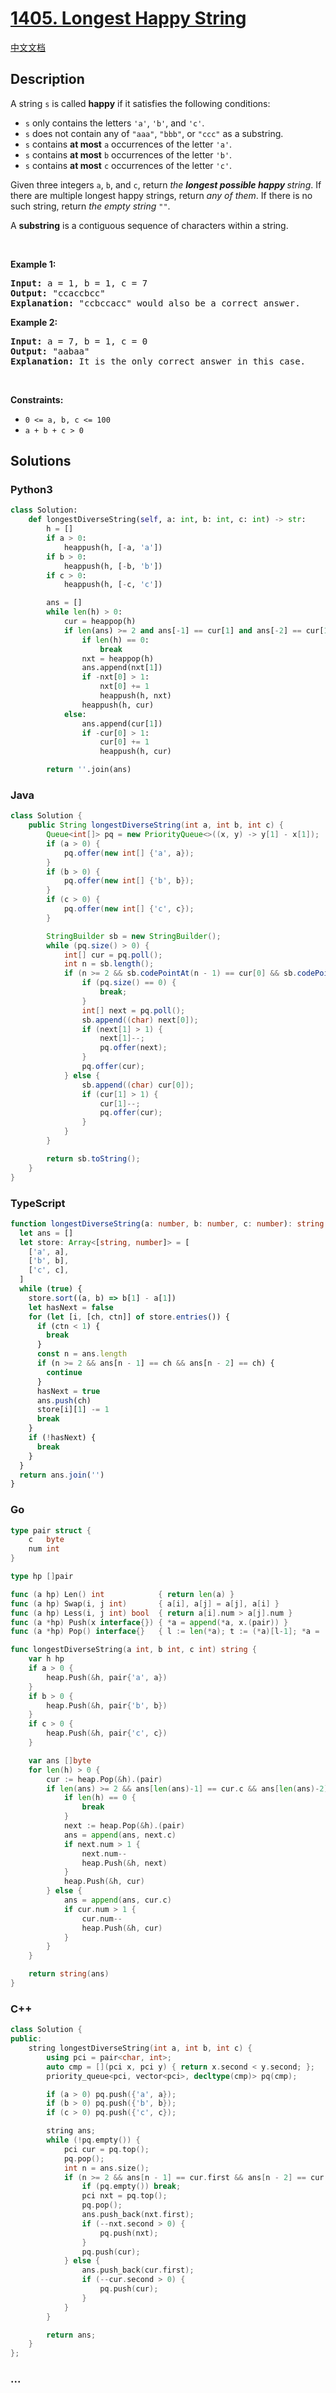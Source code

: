 # [1405. Longest Happy String](https://leetcode.com/problems/longest-happy-string)

[中文文档](/solution/1400-1499/1405.Longest%20Happy%20String/README.md)

## Description

<p>A string <code>s</code> is called <strong>happy</strong> if it satisfies the following conditions:</p>

<ul>
	<li><code>s</code> only contains the letters <code>&#39;a&#39;</code>, <code>&#39;b&#39;</code>, and <code>&#39;c&#39;</code>.</li>
	<li><code>s</code> does not contain any of <code>&quot;aaa&quot;</code>, <code>&quot;bbb&quot;</code>, or <code>&quot;ccc&quot;</code> as a substring.</li>
	<li><code>s</code> contains <strong>at most</strong> <code>a</code> occurrences of the letter <code>&#39;a&#39;</code>.</li>
	<li><code>s</code> contains <strong>at most</strong> <code>b</code> occurrences of the letter <code>&#39;b&#39;</code>.</li>
	<li><code>s</code> contains <strong>at most</strong> <code>c</code> occurrences of the letter <code>&#39;c&#39;</code>.</li>
</ul>

<p>Given three integers <code>a</code>, <code>b</code>, and <code>c</code>, return <em>the <strong>longest possible happy </strong>string</em>. If there are multiple longest happy strings, return <em>any of them</em>. If there is no such string, return <em>the empty string </em><code>&quot;&quot;</code>.</p>

<p>A <strong>substring</strong> is a contiguous sequence of characters within a string.</p>

<p>&nbsp;</p>
<p><strong class="example">Example 1:</strong></p>

<pre>
<strong>Input:</strong> a = 1, b = 1, c = 7
<strong>Output:</strong> &quot;ccaccbcc&quot;
<strong>Explanation:</strong> &quot;ccbccacc&quot; would also be a correct answer.
</pre>

<p><strong class="example">Example 2:</strong></p>

<pre>
<strong>Input:</strong> a = 7, b = 1, c = 0
<strong>Output:</strong> &quot;aabaa&quot;
<strong>Explanation:</strong> It is the only correct answer in this case.
</pre>

<p>&nbsp;</p>
<p><strong>Constraints:</strong></p>

<ul>
	<li><code>0 &lt;= a, b, c &lt;= 100</code></li>
	<li><code>a + b + c &gt; 0</code></li>
</ul>

## Solutions

<!-- tabs:start -->

### **Python3**

```python
class Solution:
    def longestDiverseString(self, a: int, b: int, c: int) -> str:
        h = []
        if a > 0:
            heappush(h, [-a, 'a'])
        if b > 0:
            heappush(h, [-b, 'b'])
        if c > 0:
            heappush(h, [-c, 'c'])

        ans = []
        while len(h) > 0:
            cur = heappop(h)
            if len(ans) >= 2 and ans[-1] == cur[1] and ans[-2] == cur[1]:
                if len(h) == 0:
                    break
                nxt = heappop(h)
                ans.append(nxt[1])
                if -nxt[0] > 1:
                    nxt[0] += 1
                    heappush(h, nxt)
                heappush(h, cur)
            else:
                ans.append(cur[1])
                if -cur[0] > 1:
                    cur[0] += 1
                    heappush(h, cur)

        return ''.join(ans)
```

### **Java**

```java
class Solution {
    public String longestDiverseString(int a, int b, int c) {
        Queue<int[]> pq = new PriorityQueue<>((x, y) -> y[1] - x[1]);
        if (a > 0) {
            pq.offer(new int[] {'a', a});
        }
        if (b > 0) {
            pq.offer(new int[] {'b', b});
        }
        if (c > 0) {
            pq.offer(new int[] {'c', c});
        }

        StringBuilder sb = new StringBuilder();
        while (pq.size() > 0) {
            int[] cur = pq.poll();
            int n = sb.length();
            if (n >= 2 && sb.codePointAt(n - 1) == cur[0] && sb.codePointAt(n - 2) == cur[0]) {
                if (pq.size() == 0) {
                    break;
                }
                int[] next = pq.poll();
                sb.append((char) next[0]);
                if (next[1] > 1) {
                    next[1]--;
                    pq.offer(next);
                }
                pq.offer(cur);
            } else {
                sb.append((char) cur[0]);
                if (cur[1] > 1) {
                    cur[1]--;
                    pq.offer(cur);
                }
            }
        }

        return sb.toString();
    }
}
```

### **TypeScript**

```ts
function longestDiverseString(a: number, b: number, c: number): string {
  let ans = []
  let store: Array<[string, number]> = [
    ['a', a],
    ['b', b],
    ['c', c],
  ]
  while (true) {
    store.sort((a, b) => b[1] - a[1])
    let hasNext = false
    for (let [i, [ch, ctn]] of store.entries()) {
      if (ctn < 1) {
        break
      }
      const n = ans.length
      if (n >= 2 && ans[n - 1] == ch && ans[n - 2] == ch) {
        continue
      }
      hasNext = true
      ans.push(ch)
      store[i][1] -= 1
      break
    }
    if (!hasNext) {
      break
    }
  }
  return ans.join('')
}
```

### **Go**

```go
type pair struct {
	c   byte
	num int
}

type hp []pair

func (a hp) Len() int            { return len(a) }
func (a hp) Swap(i, j int)       { a[i], a[j] = a[j], a[i] }
func (a hp) Less(i, j int) bool  { return a[i].num > a[j].num }
func (a *hp) Push(x interface{}) { *a = append(*a, x.(pair)) }
func (a *hp) Pop() interface{}   { l := len(*a); t := (*a)[l-1]; *a = (*a)[:l-1]; return t }

func longestDiverseString(a int, b int, c int) string {
	var h hp
	if a > 0 {
		heap.Push(&h, pair{'a', a})
	}
	if b > 0 {
		heap.Push(&h, pair{'b', b})
	}
	if c > 0 {
		heap.Push(&h, pair{'c', c})
	}

	var ans []byte
	for len(h) > 0 {
		cur := heap.Pop(&h).(pair)
		if len(ans) >= 2 && ans[len(ans)-1] == cur.c && ans[len(ans)-2] == cur.c {
			if len(h) == 0 {
				break
			}
			next := heap.Pop(&h).(pair)
			ans = append(ans, next.c)
			if next.num > 1 {
				next.num--
				heap.Push(&h, next)
			}
			heap.Push(&h, cur)
		} else {
			ans = append(ans, cur.c)
			if cur.num > 1 {
				cur.num--
				heap.Push(&h, cur)
			}
		}
	}

	return string(ans)
}
```

### **C++**

```cpp
class Solution {
public:
    string longestDiverseString(int a, int b, int c) {
        using pci = pair<char, int>;
        auto cmp = [](pci x, pci y) { return x.second < y.second; };
        priority_queue<pci, vector<pci>, decltype(cmp)> pq(cmp);

        if (a > 0) pq.push({'a', a});
        if (b > 0) pq.push({'b', b});
        if (c > 0) pq.push({'c', c});

        string ans;
        while (!pq.empty()) {
            pci cur = pq.top();
            pq.pop();
            int n = ans.size();
            if (n >= 2 && ans[n - 1] == cur.first && ans[n - 2] == cur.first) {
                if (pq.empty()) break;
                pci nxt = pq.top();
                pq.pop();
                ans.push_back(nxt.first);
                if (--nxt.second > 0) {
                    pq.push(nxt);
                }
                pq.push(cur);
            } else {
                ans.push_back(cur.first);
                if (--cur.second > 0) {
                    pq.push(cur);
                }
            }
        }

        return ans;
    }
};
```

### **...**

```

```

<!-- tabs:end -->
